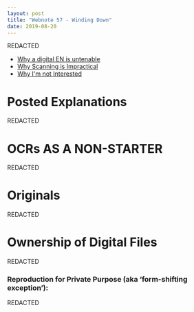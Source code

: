 ```yaml
---
layout: post
title: "Webnote 57 - Winding Down"
date: 2019-08-20
---
```


REDACTED

 * [Why a digital EN is untenable](http://electronotes.netfirms.com/en200.html)
 * [Why Scanning is Impractical](http://electronotes.netfirms.com/ENWN34.pdf)
 * [Why I'm not Interested](http://electronotes.netfirms.com/ENWN49.pdf)

 

# Posted Explanations
REDACTED

# OCRs AS A NON-STARTER

REDACTED

# Originals 

REDACTED

 # Ownership of Digital Files

 REDACTED



### Reproduction for Private Purpose (aka ‘form-shifting exception’):

REDACTED
